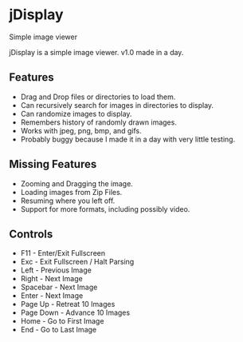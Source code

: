 # jDisplay
Simple image viewer

jDisplay is a simple image viewer.
v1.0 made in a day.

## Features
* Drag and Drop files or directories to load them.
* Can recursively search for images in directories to display.
* Can randomize images to display.
* Remembers history of randomly drawn images.
* Works with jpeg, png, bmp, and gifs.
* Probably buggy because I made it in a day with very little testing.

## Missing Features
* Zooming and Dragging the image.
* Loading images from Zip Files.
* Resuming where you left off.
* Support for more formats, including possibly video.

## Controls
* F11       - Enter/Exit Fullscreen
* Exc       - Exit Fullscreen / Halt Parsing
* Left      - Previous Image
* Right     - Next Image
* Spacebar  - Next Image
* Enter     - Next Image
* Page Up   - Retreat 10 Images
* Page Down - Advance 10 Images
* Home      - Go to First Image
* End       - Go to Last Image

